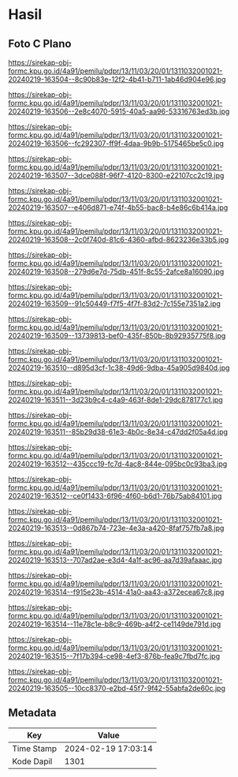 # Hasil

## Foto C Plano

https://sirekap-obj-formc.kpu.go.id/4a91/pemilu/pdpr/13/11/03/20/01/1311032001021-20240219-163504--8c90b83e-12f2-4b41-b711-1ab46d904e96.jpg

https://sirekap-obj-formc.kpu.go.id/4a91/pemilu/pdpr/13/11/03/20/01/1311032001021-20240219-163506--2e8c4070-5915-40a5-aa96-53316763ed3b.jpg

https://sirekap-obj-formc.kpu.go.id/4a91/pemilu/pdpr/13/11/03/20/01/1311032001021-20240219-163506--fc292307-ff9f-4daa-9b9b-5175465be5c0.jpg

https://sirekap-obj-formc.kpu.go.id/4a91/pemilu/pdpr/13/11/03/20/01/1311032001021-20240219-163507--3dce088f-96f7-4120-8300-e22107cc2c19.jpg

https://sirekap-obj-formc.kpu.go.id/4a91/pemilu/pdpr/13/11/03/20/01/1311032001021-20240219-163507--e406d871-e74f-4b55-bac8-b4e86c6b414a.jpg

https://sirekap-obj-formc.kpu.go.id/4a91/pemilu/pdpr/13/11/03/20/01/1311032001021-20240219-163508--2c0f740d-81c6-4360-afbd-8623236e33b5.jpg

https://sirekap-obj-formc.kpu.go.id/4a91/pemilu/pdpr/13/11/03/20/01/1311032001021-20240219-163508--279d6e7d-75db-451f-8c55-2afce8a16090.jpg

https://sirekap-obj-formc.kpu.go.id/4a91/pemilu/pdpr/13/11/03/20/01/1311032001021-20240219-163509--91c50449-f7f5-4f7f-83d2-7c155e7351a2.jpg

https://sirekap-obj-formc.kpu.go.id/4a91/pemilu/pdpr/13/11/03/20/01/1311032001021-20240219-163509--13739813-bef0-435f-850b-8b92935775f8.jpg

https://sirekap-obj-formc.kpu.go.id/4a91/pemilu/pdpr/13/11/03/20/01/1311032001021-20240219-163510--d895d3cf-1c38-49d6-9dba-45a905d9840d.jpg

https://sirekap-obj-formc.kpu.go.id/4a91/pemilu/pdpr/13/11/03/20/01/1311032001021-20240219-163511--3d23b9c4-c4a9-463f-8de1-29dc878177c1.jpg

https://sirekap-obj-formc.kpu.go.id/4a91/pemilu/pdpr/13/11/03/20/01/1311032001021-20240219-163511--85b29d38-61e3-4b0c-8e34-c47dd2f05a4d.jpg

https://sirekap-obj-formc.kpu.go.id/4a91/pemilu/pdpr/13/11/03/20/01/1311032001021-20240219-163512--435ccc19-fc7d-4ac8-844e-095bc0c93ba3.jpg

https://sirekap-obj-formc.kpu.go.id/4a91/pemilu/pdpr/13/11/03/20/01/1311032001021-20240219-163512--ce0f1433-6f96-4f60-b6d1-76b75ab84101.jpg

https://sirekap-obj-formc.kpu.go.id/4a91/pemilu/pdpr/13/11/03/20/01/1311032001021-20240219-163513--0d867b74-723e-4e3a-a420-8faf757fb7a8.jpg

https://sirekap-obj-formc.kpu.go.id/4a91/pemilu/pdpr/13/11/03/20/01/1311032001021-20240219-163513--707ad2ae-e3d4-4a1f-ac96-aa7d39afaaac.jpg

https://sirekap-obj-formc.kpu.go.id/4a91/pemilu/pdpr/13/11/03/20/01/1311032001021-20240219-163514--f915e23b-4514-41a0-aa43-a372ecea67c8.jpg

https://sirekap-obj-formc.kpu.go.id/4a91/pemilu/pdpr/13/11/03/20/01/1311032001021-20240219-163514--11e78c1e-b8c9-469b-a4f2-ce1149de791d.jpg

https://sirekap-obj-formc.kpu.go.id/4a91/pemilu/pdpr/13/11/03/20/01/1311032001021-20240219-163515--7f17b394-ce98-4ef3-876b-fea9c7fbd7fc.jpg

https://sirekap-obj-formc.kpu.go.id/4a91/pemilu/pdpr/13/11/03/20/01/1311032001021-20240219-163505--10cc8370-e2bd-45f7-9f42-55abfa2de60c.jpg


## Metadata

| Key        | Value               |
| ---------- | ------------------- |
| Time Stamp | 2024-02-19 17:03:14 |
| Kode Dapil | 1301                |



